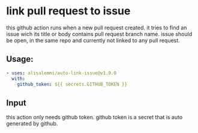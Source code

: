 # link pull request to issue

this github action runs when a new pull request created. it tries to find an issue wich its title or body contains pull request branch name. issue should be open, in the same repo and currently not linked to any pull request.

## Usage:

```yaml
- uses: alisalemmi/auto-link-issue@v1.0.0
  with:
    github_token: ${{ secrets.GITHUB_TOKEN }}
```

## Input

this action only needs github token. github token is a secret that is auto generated by github.
